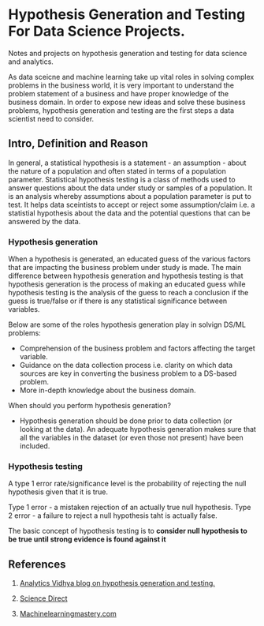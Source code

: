 # Hypothesis Generation and Testing For Data Science Projects. 

Notes and projects on hypothesis generation and testing for data science and analytics.

As data sceicne and machine learning take up vital roles in solving complex problems in the business world, it is very important to understand the problem statement of a business and have proper knowledge of the business domain. In order to expose new ideas and solve these business problems, hypothesis generation and testing are the first steps a data scientist need to consider.


##  Intro, Definition and Reason

In general, a statistical hypothesis is a statement - an assumption - about the nature of a population and often stated in terms of a population parameter. Statistical hypothesis testing is a class of methods used to answer questions about the data under study or samples of a population. It is an analysis whereby assumptions about a population parameter is put to test. It helps data sceintists to accept or reject some assumption/claim i.e. a statistial hypothesis about the data and the potential questions that can be answered by the data. 

### Hypothesis generation

When a hypothesis is generated, an educated guess of the various factors that are impacting the business problem under study is made. The main difference between hypothesis generation and hypothesis testing is that hypothesis generation is the process of making an educated guess while hypothesis testing is the analysis of the guess to reach a conclusion if the guess is true/false or if there is any statistical significance between variables. 

Below are some of the roles hypothesis generation play in solvign DS/ML problems:
 - Comprehension of the business problem and factors affecting the target variable.
 - Guidance on the data collection process i.e. clarity on which data sources are key in converting the business problem to a DS-based problem. 
 - More in-depth knowledge about the business domain.

When should you perform hypothesis generation?
 - Hypothesis generation should be done prior to data collection (or looking at the data). An adequate hypothesis generation makes sure that all the variables in the dataset (or even those not present) have been included.

### Hypothesis testing

A type 1 error rate/significance level is the probability of rejecting the null hypothesis given that it is true. 

Type 1 error - a mistaken rejection of an actually true null hypothesis.
Type 2 error - a failure to reject a null hypothesis taht is actually false. 

The basic concept of hypothesis testing is to **consider null hypothesis to be true until strong evidence is found against it**

## References 
1. [Analytics Vidhya blog on hypothesis generation and testing.](https://www.analyticsvidhya.com/blog/2020/09/hypothesis-generation-data-science-projects/)

2. [Science Direct](https://www.sciencedirect.com/topics/mathematics/statistical-hypothesis#:~:text=Statistical%20hypothesis%3A%20A%20statement%20about,alternative%20to%20the%20null%20hypothesis.)

3. [Machinelearningmastery.com](https://machinelearningmastery.com/statistical-hypothesis-tests/)
